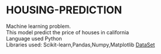 # HOUSING-PREDICTION
Machine learning problem.<br>
This model predict the price of houses in california<br>
Language used Python<br>
Libraries used: Scikit-learn,Pandas,Numpy,Matplotlib
[DataSet](../HOUSING-PREDICTION/master/housing.tgz)

